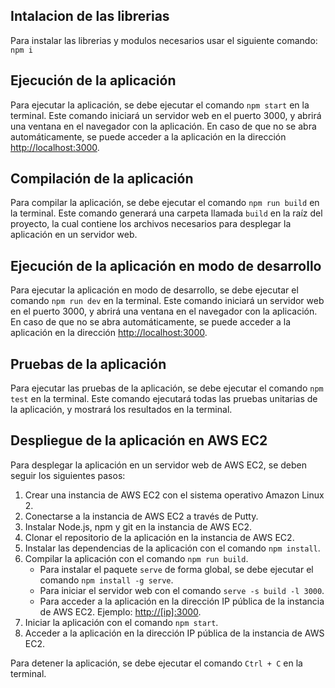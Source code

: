 ## Intalacion de las librerias
Para instalar las librerias y modulos necesarios usar el siguiente comando: `npm i`

## Ejecución de la aplicación

Para ejecutar la aplicación, se debe ejecutar el comando `npm start` en la terminal. Este comando iniciará un servidor web en el puerto 3000, y abrirá una ventana en el navegador con la aplicación. En caso de que no se abra automáticamente, se puede acceder a la aplicación en la dirección [http://localhost:3000](http://localhost:3000).

## Compilación de la aplicación

Para compilar la aplicación, se debe ejecutar el comando `npm run build` en la terminal. Este comando generará una carpeta llamada `build` en la raíz del proyecto, la cual contiene los archivos necesarios para desplegar la aplicación en un servidor web.

## Ejecución de la aplicación en modo de desarrollo

Para ejecutar la aplicación en modo de desarrollo, se debe ejecutar el comando `npm run dev` en la terminal. Este comando iniciará un servidor web en el puerto 3000, y abrirá una ventana en el navegador con la aplicación. En caso de que no se abra automáticamente, se puede acceder a la aplicación en la dirección [http://localhost:3000](http://localhost:3000).

## Pruebas de la aplicación

Para ejecutar las pruebas de la aplicación, se debe ejecutar el comando `npm test` en la terminal. Este comando ejecutará todas las pruebas unitarias de la aplicación, y mostrará los resultados en la terminal.

## Despliegue de la aplicación en AWS EC2

Para desplegar la aplicación en un servidor web de AWS EC2, se deben seguir los siguientes pasos:

1. Crear una instancia de AWS EC2 con el sistema operativo Amazon Linux 2.
2. Conectarse a la instancia de AWS EC2 a través de Putty.
3. Instalar Node.js, npm y git en la instancia de AWS EC2.
4. Clonar el repositorio de la aplicación en la instancia de AWS EC2.
5. Instalar las dependencias de la aplicación con el comando `npm install`.
6. Compilar la aplicación con el comando `npm run build`.
   - Para instalar el paquete `serve` de forma global, se debe ejecutar el comando `npm install -g serve`.
   - Para iniciar el servidor web con el comando `serve -s build -l 3000`.
   - Para acceder a la aplicación en la dirección IP pública de la instancia de AWS EC2. Ejemplo: [http://[ip]:3000](http://[ip]:3000).
7. Iniciar la aplicación con el comando `npm start`.
8. Acceder a la aplicación en la dirección IP pública de la instancia de AWS EC2.

Para detener la aplicación, se debe ejecutar el comando `Ctrl + C` en la terminal.
